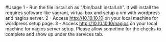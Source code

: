 #Usage
1 - Run the file install.sh as "/bin/bash install.sh". It will install the requires software like vagrant, virtual box and setup a vm with wordpress and nagios server.
2 - Access http://10.10.10.10 on your local machine for wordpress setup page.
3 - Access http://10.10.10.10/nagios on your local machine for nagios server setup. Please allow sometime for the checks to complete and show up under the services tab.
